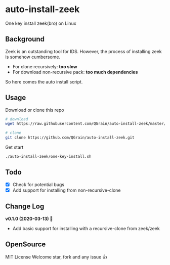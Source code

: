 # auto-install-zeek
One key install zeek(bro) on Linux
## Background
Zeek is an outstanding tool for IDS. However, the process of installing zeek is somehow cumbersome.
- For clone recursively: **too slow**
- For download non-recursive pack: **too much dependencies**

So here comes the auto install script.

## Usage
Download or clone this repo
```bash
# download
wget https://raw.githubusercontent.com/QGrain/auto-install-zeek/master/one-key-install.sh

# clone
git clone https://github.com/QGrain/auto-install-zeek.git
```
Get start
```bash
./auto-install-zeek/one-key-install.sh
```

## Todo
- [x] Check for potential bugs
- [x] Add support for installing from non-recursive-clone

## Change Log
**v0.1.0 (2020-03-13) :beer:**
- Add basic support for installing with a recursive-clone from zeek/zeek

## OpenSource
MIT License
Welcome star, fork and any issue :thumbsup:
